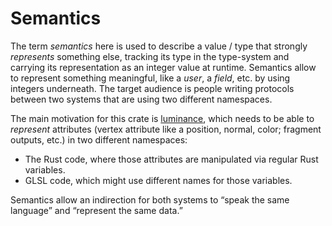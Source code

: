 # Semantics

The term _semantics_ here is used to describe a value / type that strongly _represents_ something else, tracking its
type in the type-system and carrying its representation as an integer value at runtime. Semantics allow to represent
something meaningful, like a _user_, a _field_, etc. by using integers underneath. The target audience is people writing
protocols between two systems that are using two different namespaces.

The main motivation for this crate is [luminance], which needs to be able to _represent_ attributes (vertex attribute
like a position, normal, color; fragment outputs, etc.) in two different namespaces:

- The Rust code, where those attributes are manipulated via regular Rust variables.
- GLSL code, which might use different names for those variables.

Semantics allow an indirection for both systems to “speak the same language” and “represent the same data.”

[luminance]: https://crates.io/crates/luminance
